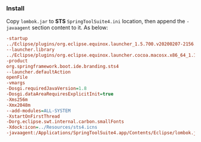 ### Install

Copy `lombok.jar` to **STS** `SpringToolSuite4.ini` location, then append the `-javaagent` section content to it. As below: 

```ini
-startup
../Eclipse/plugins/org.eclipse.equinox.launcher_1.5.700.v20200207-2156.jar
--launcher.library
../Eclipse/plugins/org.eclipse.equinox.launcher.cocoa.macosx.x86_64_1.1.1200.v20200508-1552
-product
org.springframework.boot.ide.branding.sts4
--launcher.defaultAction
openFile
-vmargs
-Dosgi.requiredJavaVersion=1.8
-Dosgi.dataAreaRequiresExplicitInit=true
-Xms256m
-Xmx2048m
--add-modules=ALL-SYSTEM
-XstartOnFirstThread
-Dorg.eclipse.swt.internal.carbon.smallFonts
-Xdock:icon=../Resources/sts4.icns
-javaagent:/Applications/SpringToolSuite4.app/Contents/Eclipse/lombok.jar
```